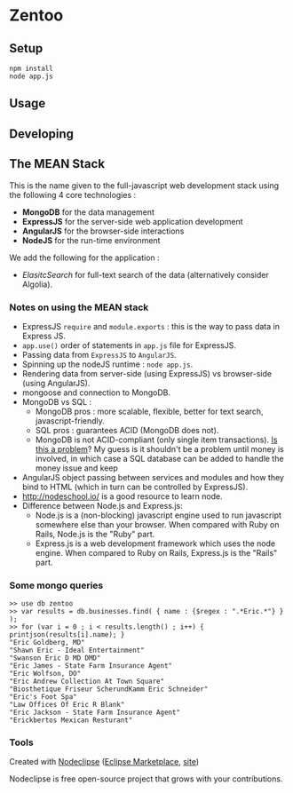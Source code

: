 # Zentoo

## Setup

```
npm install
node app.js
```

## Usage


## Developing


## The MEAN Stack

This is the name given to the full-javascript web development stack using the following 4 core technologies :

 - **MongoDB** for the data management
 - **ExpressJS** for the server-side web application development
 - **AngularJS** for the browser-side interactions
 - **NodeJS** for the run-time environment
 
We add the following for the application :

 - *ElasitcSearch* for full-text search of the data (alternatively consider Algolia).

### Notes on using the MEAN stack

 - ExpressJS `require` and `module.exports` : this is the way to pass data in Express JS.
 - `app.use()` order of statements in `app.js` file for ExpressJS.
 - Passing data from `ExpressJS` to `AngularJS`.
 - Spinning up the nodeJS runtime : `node app.js`.
 - Rendering data from server-side (using ExpressJS) vs browser-side (using AngularJS).
 - mongoose and connection to MongoDB.
 - MongoDB vs SQL :
   - MongoDB pros : more scalable, flexible, better for text search, javascript-friendly.
   - SQL pros : guarantees ACID (MongoDB does not).
   - MongoDB is not ACID-compliant (only single item transactions). [Is this a problem](http://www.dbms2.com/2010/09/21/acid-compliant-transaction-integrity/)? My guess is it shouldn't be a problem until money is involved, in which case a SQL database can be added to handle the money issue and keep 
 - AngularJS object passing between services and modules and how they bind to HTML (which in turn can be controlled by ExpressJS).
 - http://nodeschool.io/ is a good resource to learn node.
 - Difference between Node.js and Express.js:
   - Node.js is a (non-blocking) javascript engine used to run javascript somewhere else than your browser. When compared with Ruby on Rails, Node.js is the "Ruby" part.
   - Express.js is a web development framework which uses the node engine. When compared to Ruby on Rails, Express.js is the "Rails" part.
 
### Some mongo queries 

```
>> use db zentoo
>> var results = db.businesses.find( { name : {$regex : ".*Eric.*"} } );
>> for (var i = 0 ; i < results.length() ; i++) { printjson(results[i].name); }
"Eric Goldberg, MD"
"Shawn Eric - Ideal Entertainment"
"Swanson Eric D MD DMD"
"Eric James - State Farm Insurance Agent"
"Eric Wolfson, DO"
"Eric Andrew Collection At Town Square"
"Biosthetique Friseur ScherundKamm Eric Schneider"
"Eric's Foot Spa"
"Law Offices Of Eric R Blank"
"Eric Jackson - State Farm Insurance Agent"
"Erickbertos Mexican Resturant"
```

### Tools

Created with [Nodeclipse](https://github.com/Nodeclipse/nodeclipse-1)
 ([Eclipse Marketplace](http://marketplace.eclipse.org/content/nodeclipse), [site](http://www.nodeclipse.org))   

Nodeclipse is free open-source project that grows with your contributions.
